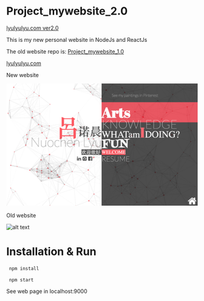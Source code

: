 # Project_mywebsite_2.0

[lyulyulyu.com ver2.0](lyulyulyu.com)

This is my new personal website in NodeJs and ReactJs

The old website repo is: [Project_mywebsite_1.0](https://github.com/nlyu/Projects_mywebsite)

[lyulyulyu.com](http://nlyu2.web.engr.illinois.edu/)

New website

![alt text](/new.png)

Old website

![alt text](/old.png)
 
 
# Installation & Run


```
 npm install
```

```
 npm start
```

See web page in localhost:9000

